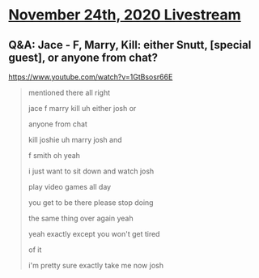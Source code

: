 # [November 24th, 2020 Livestream](../2020-11-24.md)
## Q&A: Jace - F, Marry, Kill: either Snutt, [special guest], or anyone from chat?
https://www.youtube.com/watch?v=1GtBsosr66E
> mentioned there all right
> 
> jace f marry kill uh either josh or
> 
> anyone from chat
> 
> kill joshie uh marry josh and
> 
> f smith oh yeah
> 
> i just want to sit down and watch josh
> 
> play video games all day
> 
> you get to be there please stop doing
> 
> the same thing over again yeah
> 
> yeah exactly except you won't get tired
> 
> of it
> 
> i'm pretty sure exactly take me now josh
> 
